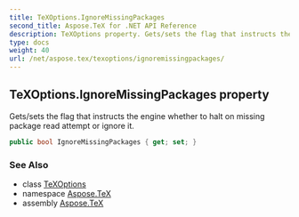 ```yaml
---
title: TeXOptions.IgnoreMissingPackages
second_title: Aspose.TeX for .NET API Reference
description: TeXOptions property. Gets/sets the flag that instructs the engine whether to halt on missing package read attempt or ignore it
type: docs
weight: 40
url: /net/aspose.tex/texoptions/ignoremissingpackages/
---
```

## TeXOptions.IgnoreMissingPackages property

Gets/sets the flag that instructs the engine whether to halt on missing package read attempt or ignore it.

```csharp
public bool IgnoreMissingPackages { get; set; }
```

### See Also

* class [TeXOptions](../)
* namespace [Aspose.TeX](../../texoptions/)
* assembly [Aspose.TeX](../../../)


